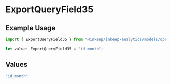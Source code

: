 # ExportQueryField35

## Example Usage

```typescript
import { ExportQueryField35 } from "@inkeep/inkeep-analytics/models/operations";

let value: ExportQueryField35 = "id_month";
```

## Values

```typescript
"id_month"
```